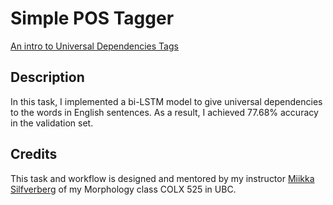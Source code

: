 # Simple POS Tagger

[An intro to Universal Dependencies Tags](https://universaldependencies.org/)

## Description

In this task, I implemented a bi-LSTM model to give universal dependencies to the words in English sentences. As a result, I achieved 77.68% accuracy in the validation set.

## Credits

This task and workflow is designed and mentored by my instructor [Miikka Silfverberg](https://mpsilfve.github.io/) of my Morphology class COLX 525 in UBC.